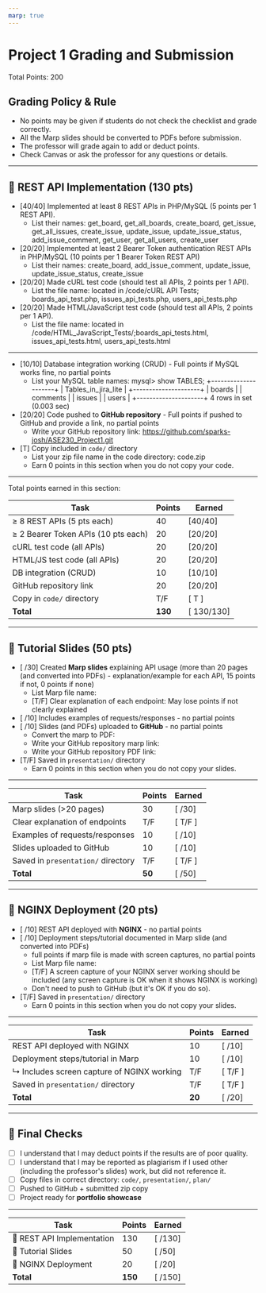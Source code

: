 ```yaml
---
marp: true
---
```


# Project 1 Grading and Submission

Total Points: 200

## Grading Policy & Rule

- No points may be given if students do not check the checklist and grade correctly.
- All the Marp slides should be converted to PDFs before submission.
- The professor will grade again to add or deduct points.
- Check Canvas or ask the professor for any questions or details.

---

## 🔹 REST API Implementation (130 pts)

- [40/40] Implemented at least 8 REST APIs in PHP/MySQL (5 points per 1 REST API).
  - List their names: get_board, get_all_boards, create_board, get_issue, get_all_issues, create_issue, update_issue, update_issue_status, add_issue_comment, get_user, get_all_users, create_user
- [20/20] Implemented at least 2 Bearer Token authentication REST APIs in PHP/MySQL (10 points per 1 Bearer Token REST API)
  - List their names: create_board, add_issue_comment, update_issue, update_issue_status, create_issue
- [20/20] Made cURL test code (should test all APIs, 2 points per 1 API).
  - List the file name: located in /code/cURL API Tests; boards_api_test.php, issues_api_tests.php, users_api_tests.php
- [20/20] Made HTML/JavaScript test code (should test all APIs, 2 points per 1 API).
  - List the file name: located in /code/HTML_JavaScript_Tests/;boards_api_tests.html, issues_api_tests.html, users_api_tests.html

---

- [10/10] Database integration working (CRUD) - Full points if MySQL works fine, no partial points
  - List your MySQL table names:
  mysql> show TABLES;
+---------------------+
| Tables_in_jira_lite |
+---------------------+
| boards              |
| comments            |
| issues              |
| users               |
+---------------------+
4 rows in set (0.003 sec)
- [20/20] Code pushed to **GitHub repository** - Full points if pushed to GitHub and provide a link, no partial points 
  - Write your GitHub repository link: https://github.com/sparks-josh/ASE230_Project1.git
- [T] Copy included in `code/` directory  
  - List your zip file name in the code directory: code.zip
  - Earn 0 points in this section when you do not copy your code.

---

Total points earned in this section:

| Task                                | Points  | Earned  |
|-------------------------------------|---------|---------|
| ≥ 8 REST APIs (5 pts each)          | 40      | [40/40]  |
| ≥ 2 Bearer Token APIs (10 pts each) | 20      | [20/20]  |
| cURL test code (all APIs)           | 20      | [20/20]  |
| HTML/JS test code (all APIs)        | 20      | [20/20]  |
| DB integration (CRUD)               | 10      | [10/10]  |
| GitHub repository link              | 20      | [20/20]  |
| Copy in `code/` directory           | T/F     | [ T ] |
| **Total**                           | **130** | [ 130/130] |

---

## 🔹 Tutorial Slides (50 pts)

- [ /30] Created **Marp slides** explaining API usage (more than 20 pages (and converted into PDFs) - explanation/example for each API, 15 points if not, 0 points if none)
  - List Marp file name:
  - [T/F] Clear explanation of each endpoint: May lose points if not clearly explained
- [ /10] Includes examples of requests/responses - no partial points
- [ /10] Slides (and PDFs) uploaded to **GitHub** - no partial points
  - Convert the marp to PDF:
  - Write your GitHub repository marp link:
  - Write your GitHub repository PDF link:
- [T/F] Saved in `presentation/` directory  
  - Earn 0 points in this section when you do not copy your slides.

---

| Task                               | Points | Earned  |
|------------------------------------|--------|---------|
| Marp slides (>20 pages)            | 30     | [ /30]  |
| Clear explanation of endpoints     | T/F    | [ T/F ] |
| Examples of requests/responses     | 10     | [ /10]  |
| Slides uploaded to GitHub          | 10     | [ /10]  |
| Saved in `presentation/` directory | T/F    | [ T/F ] |
| **Total**                          | **50** | [ /50]  |

---

## 🔹 NGINX Deployment (20 pts)

- [ /10] REST API deployed with **NGINX**  - no partial points
- [ /10] Deployment steps/tutorial documented in Marp slide (and converted into PDFs)
  - full points if marp file is made with screen captures, no partial points
  - List Marp file name:
  - [T/F] A screen capture of your NGINX server working should be included (any screen capture is OK when it shows NGINX is working)
  - Don't need to push to GitHub (but it's OK if you do so).
- [T/F] Saved in `presentation/` directory  
  - Earn 0 points in this section when you do not copy your slides.

---

| Task                                       | Points | Earned  |
|--------------------------------------------|--------|---------|
| REST API deployed with NGINX               | 10     | [ /10]  |
| Deployment steps/tutorial in Marp          | 10     | [ /10]  |
| ↳ Includes screen capture of NGINX working | T/F    | [ T/F ] |
| Saved in `presentation/` directory         | T/F    | [ T/F ] |
| **Total**                                  | **20** | [ /20]  |

---

## 🏁 Final Checks

- [ ] I understand that I may deduct points if the results are of poor quality.
- [ ] I understand that I may be reported as plagiarism if I used other (including the professor's slides) work, but did not reference it.
- [ ] Copy files in correct directory: `code/`, `presentation/`, `plan/`  
- [ ] Pushed to GitHub + submitted zip copy  
- [ ] Project ready for **portfolio showcase**  

---

| Task                       | Points  | Earned  |
|----------------------------|---------|---------|
| 🔹 REST API Implementation | 130     | [ /130] |
| 🔹 Tutorial Slides         | 50      | [ /50]  |
| 🔹 NGINX Deployment        | 20      | [ /20]  |
| **Total**                  | **150** | [ /150] |